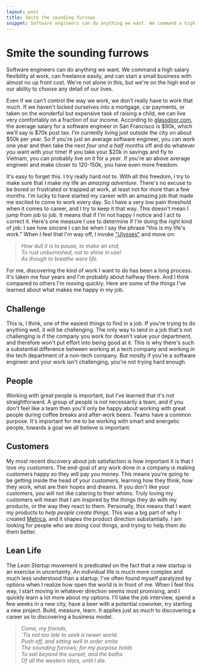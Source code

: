 ```yaml
---
layout: post
title: Smite the sounding furrows
snippet: Software engineers can do anything we want. We command a high salary flexibility at work, can freelance easily, and can start a small business with almost no up front cost. We're not alone in this, but we're on the high end or our ability to choose any detail of our lives.
---
```


# Smite the sounding furrows

Software engineers can do anything we want.  We command a high salary flexibility at work, can freelance easily, and can start a small business with almost no up front cost.  We're not alone in this, but we're on the high end or our ability to choose any detail of our lives.

Even if we can't control the way we work, we don't really have to work that much.  If we haven't locked ourselves into a mortgage, car payments, or taken on the wonderful but expensive task of raising a child, we can live very comfortably on a fraction of our income.  According to [glassdoor.com](http://www.glassdoor.com/Salaries/san-francisco-software-engineer-salary-SRCH_IL.0,13_IM759_KO14,31.htm), the average salary for a software engineer in San Francisco is $90k, which we'll say is $70k post tax.  I'm currently living just outside the city on about $50k per year.  So if you're just an average software engineer, you can work one year and then take the next _four and a half_ months off and do whatever you want with your time!  If you take your $20k in savings and fly to Vietnam, you can probably live on it for a _year_.  If you're an above average engineer and make closer to 120-150k, you have even more freedom.

It's easy to forget this.  I try really hard not to.  With all this freedom, I try to make sure that I make my life an _amazing adventure_.  There's no excuse to be bored or frustrated or trapped at work, at least not for more than a few months.  I'm lucky to have started my career with an amazing job that made me excited to come to work every day.  So I have a very low pain threshold when it comes to career, and I try to keep it that way.  This doesn't mean I jump from job to job.  It means that if I'm not happy I notice and I act to correct it.  Here's one measure I use to determine if I'm doing the right kind of job: I see how sincere I can be when I say the phrase "this is my life's work."  When I feel that I'm way off, I invoke ["Ulysses"](http://www.portablepoetry.com/poems/alfredlord_tennyson/ulysses.html) and move on:

> _How dull it is to pause, to make an end,_  
> _To rust unburnished, not to shine in use!_  
> _As though to breathe were life._

For me, discovering the kind of work I want to do has been a long process.  It's taken me four years and I'm probably about halfway there.  And I think compared to others I'm moving quickly.  Here are some of the things I've learned about what makes me happy in my job.

## Challenge

This is, I think, one of the easiest things to find in a job.  If you're trying to do anything well, it will be challenging.  The only way to land in a job that's not challenging is if the company you work for doesn't value your department, and therefore won't put effort into being good at it.  This is why there's such a substantial difference between working at a tech company and working in the tech department of a non-tech company.  But mostly if you're a software engineer and your work isn't challenging, you're not trying hard enough.

## People

Working with great people is important, but I've learned that it's not straightforward.  A group of people is not necessarily a team, and if you don't feel like a team then you'll only be happy about working with great people during coffee breaks and after-work beers.  Teams have a common purpose.  It's important for me to be working with smart and energetic people, towards a goal we all believe is important.

## Customers

My most recent discovery about job satisfaction is how important it is that I love my customers.  The end-goal of any work done in a company is making customers happy so they will pay you money.  This means you're going to be getting inside the head of your customers, learning how they think, how they work, what are their hopes and dreams.  If you don't like your customers, you will not like catering to their whims.  Truly loving my customers will mean that I am inspired by the things they do with my products, or the way they react to them.  Personally, this means that I want my products to _help people create things_.  This was a big part of why I created [Metrica](http://getmetrica.com), and it shapes the product direction substantially.  I am looking for people who are doing cool things, and trying to help them do them better.

## Lean Life

The _Lean Startup_ movement is predicated on the fact that a new startup is an exercise in uncertainty.  An individual life is much more complex and much less understood than a startup.  I've often found myself paralyzed by options when I realize how open the world is in front of me.  When I feel this way, I start moving in whatever direction seems most promising, and I quickly learn a lot more about my options.  I'll take the job interview, spend a few weeks in a new city, have a beer with a potential coworker, try starting a new project.  Build, measure, learn.  It applies just as much to discovering a career as to discovering a business model.

> _Come, my friends,_  
> _'Tis not too late to seek a newer world._  
> _Push off, and sitting well in order smite_  
> _The sounding furrows; for my purpose holds_  
> _To sail beyond the sunset, and the baths_  
> _Of all the western stars, until I die._